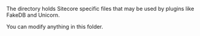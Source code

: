 ﻿The directory holds Sitecore specific files that may be used by plugins like FakeDB and Unicorn.

You can modify anything in this folder.
